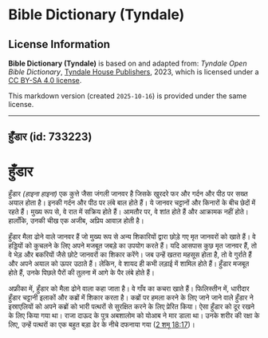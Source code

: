 # Bible Dictionary (Tyndale)

## License Information

**Bible Dictionary (Tyndale)** is based on and adapted from: _Tyndale Open Bible Dictionary_, [Tyndale House Publishers](https://tyndaleopenresources.com/), 2023, which is licensed under a [CC BY-SA 4.0 license](https://creativecommons.org/licenses/by-sa/4.0/legalcode.en).

This markdown version (created `2025-10-16`) is provided under the same license.



--------------------------------

## हुँडार (id: 733223)

हुँडार
======

हुँडार *(हाइना हाइना)* एक कुत्ते जैसा जंगली जानवर है जिसके खुरदरे फर और गर्दन और पीठ पर सख्त अयाल होता है। इनकी गर्दन और पीठ पर लंबे बाल होते हैं। ये जानवर चट्टानों और किनारों के बीच छेदों में रहते हैं। मुख्य रूप से, वे रात में सक्रिय होते हैं। आमतौर पर, वे शांत होते हैं और आक्रामक नहीं होते। हालाँकि, उनकी चीख एक अजीब, अप्रिय आवाज़ होती है।

हुँडार मैला ढोने वाले जानवर हैं जो मुख्य रूप से अन्य शिकारियों द्वारा छोड़े गए मृत जानवरों को खाते हैं। वे हड्डियों को कुचलने के लिए अपने मजबूत जबड़े का उपयोग करते हैं। यदि आसपास कुछ मृत जानवर हैं, तो वे भेड़ और बकरियों जैसे छोटे जानवरों का शिकार करेंगे। जब उन्हें खतरा महसूस होता है, तो वे गुर्राते हैं और अपने अयाल को ऊपर उठाते हैं। लेकिन, वे शायद ही कभी लड़ाई में शामिल होते हैं। हुँडार मजबूत होते हैं, उनके पिछले पैरों की तुलना में आगे के पैर लंबे होते हैं।

अफ्रीका में, हुँडार को मैला ढोने वाला कहा जाता है। वे गाँव का कचरा खाते हैं। फिलिस्तीन में, धारीदार हुँडार चट्टानी इलाकों और कब्रों में शिकार करता है। कब्रों पर हमला करने के लिए जाने जाने वाले हुँडार ने इस्राएलियों को अपने कब्रों को भारी पत्थरों से सुरक्षित करने के लिए प्रेरित किया। ऐसा हुँडार को दूर रखने के लिए किया गया था। राजा दाऊद के पुत्र अबशालोम को योआब ने मार डाला था। उनके शरीर की रक्षा के लिए, उन्हें पत्थरों का एक बहुत बड़ा ढेर के नीचे दफनाया गया ([2 शमू 18:17](https://ref.ly/2Sam18:17))।


